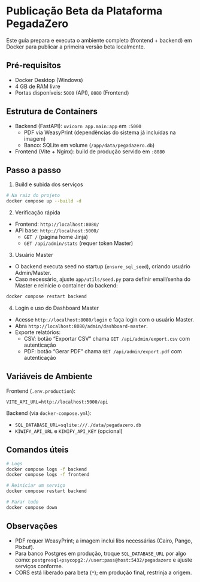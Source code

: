 # Publicação Beta da Plataforma PegadaZero

Este guia prepara e executa o ambiente completo (frontend + backend) em Docker para publicar a primeira versão beta localmente.

## Pré-requisitos
- Docker Desktop (Windows)
- 4 GB de RAM livre
- Portas disponíveis: `5000` (API), `8080` (Frontend)

## Estrutura de Containers
- Backend (FastAPI): `uvicorn app.main:app` em `:5000`
  - PDF via WeasyPrint (dependências do sistema já incluídas na imagem)
  - Banco: SQLite em volume (`/app/data/pegadazero.db`)
- Frontend (Vite + Nginx): build de produção servido em `:8080`

## Passo a passo

1. Build e subida dos serviços

```bash
# Na raiz do projeto
docker compose up --build -d
```

2. Verificação rápida
- Frontend: `http://localhost:8080/`
- API base: `http://localhost:5000/`
  - `GET /` (página home Jinja)
  - `GET /api/admin/stats` (requer token Master)

3. Usuário Master
- O backend executa seed no startup (`ensure_sql_seed`), criando usuário Admin/Master.
- Caso necessário, ajuste `app/utils/seed.py` para definir email/senha do Master e reinicie o container do backend:

```bash
docker compose restart backend
```

4. Login e uso do Dashboard Master
- Acesse `http://localhost:8080/login` e faça login com o usuário Master.
- Abra `http://localhost:8080/admin/dashboard-master`.
- Exporte relatórios:
  - CSV: botão “Exportar CSV” chama `GET /api/admin/export.csv` com autenticação
  - PDF: botão “Gerar PDF” chama `GET /api/admin/export.pdf` com autenticação

## Variáveis de Ambiente

Frontend (`.env.production`):
```
VITE_API_URL=http://localhost:5000/api
```

Backend (via `docker-compose.yml`):
- `SQL_DATABASE_URL=sqlite:///./data/pegadazero.db`
- `KIWIFY_API_URL` e `KIWIFY_API_KEY` (opcional)

## Comandos úteis

```bash
# Logs
docker compose logs -f backend
docker compose logs -f frontend

# Reiniciar um serviço
docker compose restart backend

# Parar tudo
docker compose down
```

## Observações
- PDF requer WeasyPrint; a imagem inclui libs necessárias (Cairo, Pango, Pixbuf).
- Para banco Postgres em produção, troque `SQL_DATABASE_URL` por algo como:
  `postgresql+psycopg2://user:pass@host:5432/pegadazero` e ajuste serviços conforme.
- CORS está liberado para beta (`*`); em produção final, restrinja a origem.